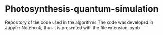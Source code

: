 # Photosynthesis-quantum-simulation
Repository of the code used in the algorithms
The code was developed in Jupyter Notebook, thus it is presented with the file extension .pynb
